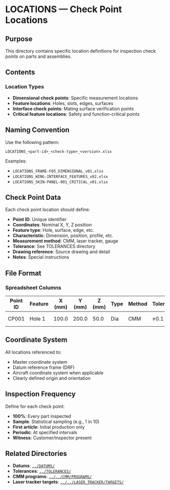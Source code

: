 # LOCATIONS — Check Point Locations

## Purpose

This directory contains specific location definitions for inspection check points on parts and assemblies.

## Contents

### Location Types
- **Dimensional check points**: Specific measurement locations
- **Feature locations**: Holes, slots, edges, surfaces
- **Interface check points**: Mating surface verification points
- **Critical feature locations**: Safety and function-critical points

## Naming Convention

Use the following pattern:
```
LOCATIONS_<part-id>_<check-type>_<version>.xlsx
```

Examples:
- `LOCATIONS_FRAME-F05_DIMENSIONAL_v01.xlsx`
- `LOCATIONS_WING-INTERFACE_FEATURES_v02.xlsx`
- `LOCATIONS_SKIN-PANEL-001_CRITICAL_v01.xlsx`

## Check Point Data

Each check point location should define:
- **Point ID**: Unique identifier
- **Coordinates**: Nominal X, Y, Z position
- **Feature type**: Hole, surface, edge, etc.
- **Characteristic**: Dimension, position, profile, etc.
- **Measurement method**: CMM, laser tracker, gauge
- **Tolerance**: See TOLERANCES directory
- **Drawing reference**: Source drawing and detail
- **Notes**: Special instructions

## File Format

### Spreadsheet Columns
| Point ID | Feature | X (mm) | Y (mm) | Z (mm) | Type | Method | Tolerance | Drawing | Notes |
|----------|---------|--------|--------|--------|------|--------|-----------|---------|-------|
| CP001    | Hole 1  | 100.0  | 200.0  | 50.0   | Dia  | CMM    | ±0.1      | DWG-001 | Critical |

## Coordinate System

All locations referenced to:
- Master coordinate system
- Datum reference frame (DRF)
- Aircraft coordinate system when applicable
- Clearly defined origin and orientation

## Inspection Frequency

Define for each check point:
- **100%**: Every part inspected
- **Sample**: Statistical sampling (e.g., 1 in 10)
- **First article**: Initial production only
- **Periodic**: At specified intervals
- **Witness**: Customer/inspector present

## Related Directories

- **Datums**: [`../DATUMS/`](../DATUMS/)
- **Tolerances**: [`../TOLERANCES/`](../TOLERANCES/)
- **CMM programs**: [`../../CMM/PROGRAMS/`](../../CMM/PROGRAMS/)
- **Laser tracker targets**: [`../../LASER_TRACKER/TARGETS/`](../../LASER_TRACKER/TARGETS/)
